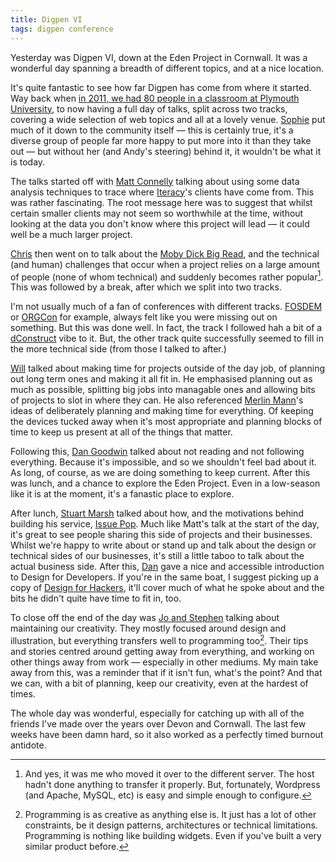 ```yaml
---
title: Digpen VI
tags: digpen conference
---
```


Yesterday was Digpen VI, down at the Eden Project in Cornwall. It was a wonderful
day spanning a breadth of different topics, and at a nice location.

It's quite fantastic to see how far Digpen has come from where it started. Way back
when [in 2011, we had 80 people in a classroom at Plymouth University][first], to
now having a full day of talks, split across two tracks, covering a wide selection
of web topics and all at a lovely venue. [Sophie][] put much of it down to the
community itself &mdash; this is certainly true, it's a diverse group of people far
more happy to put more into it than they take out &mdash; but without her (and Andy's
steering) behind it, it wouldn't be what it is today.

The talks started off with [Matt Connelly][matt] talking about using some data analysis
techniques to trace where [Iteracy][]'s clients have come from. This was rather fascinating.
The root message here was to suggest that whilst certain smaller clients may not
seem so worthwhile at the time, without looking at the data you don't know where
this project will lead &mdash; it could well be a much larger project.

[Chris][] then went on to talk about the [Moby Dick Big Read][mobydick], and the 
technical (and human) challenges that occur when a project relies on a large 
amount of people (none of whom technical) and suddenly becomes rather 
popular[^server]. This was followed by a break, after which we split into two tracks.

I'm not usually much of a fan of conferences with different tracks. [FOSDEM][] or
[ORGCon][] for example, always felt like you were missing out on something. But
this was done well. In fact, the track I followed hah a bit of a [dConstruct][] vibe 
to it. But, the other track quite successfully seemed to fill in the more technical
side (from those I talked to after.)

[Will][] talked about making time for projects outside of the day job, of planning
out long term ones and making it all fit in. He emphasised planning out as much as
possible, splitting big jobs into managable ones and allowing bits of projects to
slot in where they can. He also referenced [Merlin Mann][]'s ideas of deliberately
planning and making time for everything. Of keeping the devices tucked away when
it's most appropriate and planning blocks of time to keep us present at all of the
things that matter.

Following this, [Dan Goodwin][] talked about not reading and not following 
everything. Because it's impossible, and so we shouldn't feel bad about it. As long,
of course, as we are doing something to keep current. After this was lunch, and a
chance to explore the Eden Project. Even in a low-season like it is at the moment,
it's a fanastic place to explore.

After lunch, [Stuart Marsh][] talked about how, and the motivations behind building
his service, [Issue Pop][]. Much like Matt's talk at the start of the day, it's great
to see people sharing this side of projects and their businesses. Whilst we're
happy to write about or stand up and talk about the design or technical sides of
our businesses, it's still a little taboo to talk about the actual business side.
After this, [Dan][] gave a nice and accessible introduction to Design for Developers.
If you're in the same boat, I suggest picking up a copy of [Design for Hackers][],
it'll cover much of what he spoke about and the bits he didn't quite have time to
fit in, too.

To close off the end of the day was [Jo and Stephen][] talking about maintaining
our creativity. They mostly focused around design and illustration, but everything
transfers well to programming too[^creativity]. Their tips and stories centred around
getting away from everything, and working on other things away from work &mdash;
especially in other mediums. My main take away from this, was a reminder that if it
isn't fun, what's the point? And that we can, with a bit of planning, keep our
creativity, even at the hardest of times.

The whole day was wonderful, especially for catching up with all of the friends I've 
made over the years over Devon and Cornwall. The last few weeks have been damn hard,
so it also worked as a perfectly timed burnout antidote.

[first]: /posts/the-digital-peninsulas-first-web-unconference.html
[Sophie]: http://www.sophiedennis.co.uk/
[matt]: https://twitter.com/matconnolley
[Iteracy]: http://www.iteracy.com/
[Chris]: http://thisisthechris.co.uk/
[mobydick]: http://www.mobydickbigread.com/
[FOSDEM]: /posts/brussels-fosdem-2012.html
[ORGCon]: /posts/orgcon-2012.html
[dConstruct]: /posts/dconstruct-2012.html
[Will]: https://twitter.com/willskates
[Merlin Mann]: http://www.merlinmann.com/
[Dan Goodwin]: http://bouncingdan.co.uk/
[Stuart Marsh]: https://twitter.com/beardygeek
[Issue Pop]: http://issuepop.com/
[Dan]: http://danbarber.me/
[Design for Hackers]: http://www.amazon.co.uk/gp/product/1119998956/ref=as_li_ss_tl?ie=UTF8&camp=1634&creative=19450&creativeASIN=1119998956&linkCode=as2&tag=nisbl-21
[Jo and Stephen]: http://littlewhalestudio.com/

[^server]: And yes, it was me who moved it over to the different server. The host 
           hadn't done anything to transfer it properly. But, fortunately, 
           Wordpress (and Apache, MySQL, etc) is easy and simple enough to configure.

[^creativity]: Programming is as creative as anything else is. It just has a lot of
               other constraints, be it design patterns, architectures or technical
               limitations. Programming is nothing like building widgets. Even if
               you've built a very similar product before.

